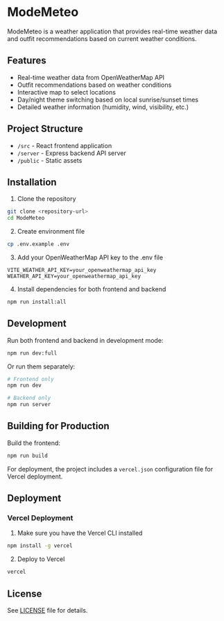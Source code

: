 # ModeMeteo

ModeMeteo is a weather application that provides real-time weather data and outfit recommendations based on current weather conditions.

## Features
- Real-time weather data from OpenWeatherMap API
- Outfit recommendations based on weather conditions
- Interactive map to select locations
- Day/night theme switching based on local sunrise/sunset times
- Detailed weather information (humidity, wind, visibility, etc.)

## Project Structure
- `/src` - React frontend application
- `/server` - Express backend API server
- `/public` - Static assets

## Installation

1. Clone the repository
```bash
git clone <repository-url>
cd ModeMeteo
```

2. Create environment file
```bash
cp .env.example .env
```

3. Add your OpenWeatherMap API key to the .env file
```
VITE_WEATHER_API_KEY=your_openweathermap_api_key
WEATHER_API_KEY=your_openweathermap_api_key
```

4. Install dependencies for both frontend and backend
```bash
npm run install:all
```

## Development

Run both frontend and backend in development mode:
```bash
npm run dev:full
```

Or run them separately:
```bash
# Frontend only
npm run dev

# Backend only
npm run server
```

## Building for Production

Build the frontend:
```bash
npm run build
```

For deployment, the project includes a `vercel.json` configuration file for Vercel deployment.

## Deployment

### Vercel Deployment
1. Make sure you have the Vercel CLI installed
```bash
npm install -g vercel
```

2. Deploy to Vercel
```bash
vercel
```

## License
See [LICENSE](LICENSE) file for details.

